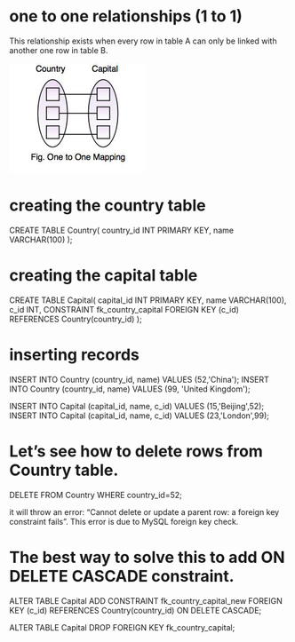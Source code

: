 # one to one relationships (1 to 1)
This relationship exists when every row in table A can only be linked with another one row in table B.

<img src="one-to-one.jpg" />

# creating the country table
CREATE TABLE Country(
country_id INT PRIMARY KEY,
name VARCHAR(100)
);

# creating the capital table
CREATE TABLE Capital(
capital_id INT PRIMARY KEY,
name VARCHAR(100),
c_id INT,
CONSTRAINT fk_country_capital FOREIGN KEY (c_id) REFERENCES Country(country_id)
);

# inserting records
INSERT INTO Country (country_id, name) VALUES (52,'China');
INSERT INTO Country (country_id, name) VALUES (99, 'United Kingdom');

INSERT INTO Capital (capital_id, name, c_id) VALUES (15,'Beijing',52);
INSERT INTO Capital (capital_id, name, c_id) VALUES (23,'London',99);

# Let’s see how to delete rows from Country table.
DELETE FROM Country WHERE country_id=52;

it will throw an error: “Cannot delete or update a parent row: a foreign key constraint fails”. This error is due to MySQL foreign key check.

# The best way to solve this to add ON DELETE CASCADE constraint.
ALTER TABLE Capital
ADD CONSTRAINT fk_country_capital_new
FOREIGN KEY (c_id) REFERENCES Country(country_id)
ON DELETE CASCADE;

ALTER TABLE Capital DROP FOREIGN KEY fk_country_capital;